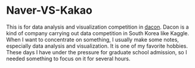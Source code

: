 # Naver-VS-Kakao
This is for data analysis and visualization competition in [dacon](https://dacon.io/). Dacon is a kind of company carrying out data competition in South Korea like Kaggle. When I want to concentrate on something, I usually make some notes, especially data analysis and visualization. It is one of my favorite hobbies. These days I have under the pressure for graduate school admission, so I needed something to focus on it for several hours.
